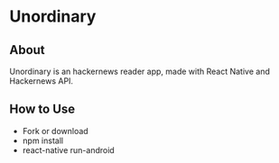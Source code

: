 # Unordinary
## About
Unordinary is an hackernews reader app, made with React Native and Hackernews API.

## How to Use
- Fork or download
- npm install
- react-native run-android
